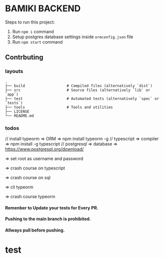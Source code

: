 # BAMIKI BACKEND

Steps to run this project:

1. Run `npm i` command
2. Setup postgres database settings inside `ormconfig.json` file
3. Run `npm start` command


## Contrbuting


### layouts
    .
    ├── build                   # Compiled files (alternatively `dist`)
    ├── src                     # Source files (alternatively `lib` or `app`)
    ├── test                    # Automated tests (alternatively `spec` or `tests`)
    ├── tools                   # Tools and utilities
    ├── LICENSE
    └── README.md
###


### todos
// install typeorm => ORM  => npm install typeorm -g
// typescript => compiler => npm install -g typescript
// postgresql => database => https://www.postgresql.org/download/ 

=> set  root as username and password


=> crash course on typescript

=> crash course on sql 

=> cli typeorm

=> crash course typeorm



####  Remenber to Update your tests for Every PR. 
####  Pushing to the main branch is prohibited.
####  Allways pull before pushing. 
# test
